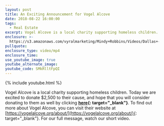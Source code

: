 ```yaml
---
layout: post
title: An Exciting Announcement for Vogel Alcove
date: 2018-08-22 16:00:00
tags:
  - Real Estate
excerpt: Vogel Alcove is a local charity supporting homeless children.
enclosure: >-
  https://s3.amazonaws.com/vyralmarketing/Mindy+Robbins/Videos/Dallas+-+Fort+Worth+Real+Estate+Agent-+Vogel+Alcove+Video.mp4
pullquote:
enclosure_type: video/mp4
enclosure_time:
use_youtube_image: true
youtube_alternate_image:
youtube_code: SMkRlltFpQI
---
```


{% include youtube.html %}

Vogel Alcove is a local charity supporting homeless children. Today we are excited to donate $2,500 to their cause, and hope that you will consider donating to them as well by clicking **[here](https://www.classy.org/give/135667/#!/donation/checkout){: target="_blank"}**. To find out more about Vogel Alcove, you can visit their website at [https://vogelalcove.org/about/](https://vogelalcove.org/about/){: target="_blank"}. For our full message, watch our short video.